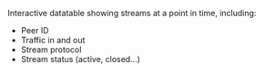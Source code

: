 Interactive datatable showing streams at a point in time, including:
 - Peer ID
 - Traffic in and out
 - Stream protocol
 - Stream status (active, closed...)